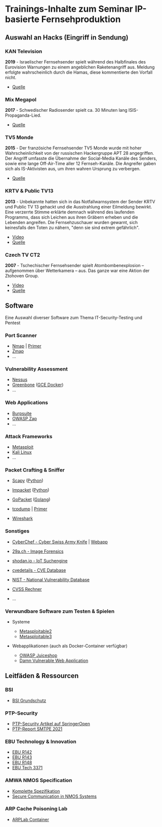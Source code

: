 # Trainings-Inhalte zum Seminar IP-basierte Fernsehproduktion

## Auswahl an Hacks (Eingriff in Sendung)

### KAN Television
**2019** - Israelischer Fernsehsender spielt während des Halbfinales des Eurovision Warnungen zu einem angeblichen Raketenangriff aus. Meldung erfolgte wahrscheinlich durch die Hamas, diese kommentierte den Vorfall nicht.

- [Quelle](https://www.theguardian.com/world/2019/may/15/israeli-tv-eurovision-webcast-hacked-with-fake-missile-alert)

### Mix Megapol
**2017** - Schwedischer Radiosender spielt ca. 30 Minuten lang ISIS-Propaganda-Lied.

- [Quelle](https://www.hackread.com/someone-hacked-swedish-radio-station-play-pro-isis-song/)

### TV5 Monde
**2015** - Der französiche Fernsehsender TV5 Monde wurde mit hoher Wahrscheinlichkeit von der russischen Hackergruppe APT 28 angegriffen. Der Angriff umfasste die Übernahme der Social-Media Kanäle des Senders, sowie eine lange Off-Air-Time aller 12 Fernseh-Kanäle. Die Angreifer gaben sich als IS-Aktivisten aus, um ihren wahren Ursprung zu verbergen.

- [Quelle](http://www.fixsing.com/tv5monde-a-tentative-technical-analysis/)

### KRTV & Public TV13
**2013** - Unbekannte hatten sich in das Notfallwarnsystem der Sender KRTV und Public TV 13 gehackt und die Ausstrahlung einer Eilmeldung bewirkt. Eine verzerrte Stimme erklärte demnach während des laufenden Programms, dass sich Leichen aus ihren Gräbern erheben und die Lebenden angreifen. Die Fernsehzuschauer wurden gewarnt, sich keinesfalls den Toten zu nähern, "denn sie sind extrem gefährlich".

- [Video](https://youtu.be/irpshMo-H-4)
- [Quelle](https://heise.de/-1802232)

### Czech TV CT2
**2007** - Tschechischer Fernsehsender spielt Atombombenexplosion – aufgenommen über Wetterkamera – aus. Das ganze war eine Aktion der Ztohoven Group.

- [Video](https://youtu.be/ea4eft_3p-I)
- [Quelle](http://www.nytimes.com/2008/01/24/arts/design/24abroad.html)


## Software

Eine Auswahl diverser Software zum Thema IT-Security-Testing und Pentest

### Port Scanner

- [Nmap](https://nmap.org/) | [Primer](https://danielmiessler.com/study/nmap/)
- [Zmap](https://zmap.io/)
- ...

### Vulnerability Assessment

- [Nessus](https://www.tenable.com/products/nessus-vulnerability-scanner)
- [Greenbone](https://www.greenbone.net/) ([GCE Docker](https://greenbone.github.io/docs/latest/22.4/container/index.html#docker-compose-file))
- ...

### Web Applications

- [Burpsuite](https://portswigger.net/burp)
- [OWASP Zap](https://owasp.org/www-project-zap/)
- ...

### Attack Frameworks

- [Metasploit](https://www.metasploit.com/)
- [Kali Linux](https://www.kali.org)
- ...

### Packet Crafting & Sniffer

- [Scapy](https://scapy.net/) ([Python](https://www.python.org))
- [Impacket](https://github.com/SecureAuthCorp/impacket) ([Python](https://www.python.org))
- [GoPacket](https://github.com/google/gopacket) ([Golang](https://go.dev))


- [tcpdump](https://www.tcpdump.org) | [Primer](https://danielmiessler.com/study/tcpdump/)
- [Wireshark](https://www.wireshark.org)

### Sonstiges

- [CyberChef - Cyber Swiss Army Knife](https://github.com/gchq/CyberChef) | [Webapp](https://gchq.github.io/CyberChef/)
- [29a.ch - Image Forensics](https://29a.ch/photo-forensics/#forensic-magnifier)
- [shodan.io - IoT Suchengine](https://www.shodan.io)


- [cvedetails - CVE Database](https://www.cvedetails.com)
- [NIST - National Vulnerability Database](https://nvd.nist.gov/vuln)
- [CVSS Rechner](https://www.first.org/cvss/calculator/3.1)
- ...

### Verwundbare Software zum Testen & Spielen

- Systeme
  - [Metasploitable2](https://docs.rapid7.com/metasploit/metasploitable-2/)
  - [Metasploitable3](https://github.com/rapid7/metasploitable3)

- Webapplikationen (auch als Docker-Container verfügbar)
  - [OWASP Juiceshop](https://owasp.org/www-project-juice-shop/)
  - [Damn Vulnerable Web Application](https://github.com/digininja/DVWA)

## Leitfäden & Ressourcen

### BSI

- [BSI Grundschutz](https://www.bsi.bund.de/DE/Themen/Unternehmen-und-Organisationen/Standards-und-Zertifizierung/IT-Grundschutz/it-grundschutz_node.html)

### PTP-Security

- [PTP-Security Artikel auf SpringerOpen](https://cybersecurity.springeropen.com/articles/10.1186/s42400-021-00080-y)
- [PTP-Report SMTPE 2021](https://members.smpte.org/sites/default/files/6e8ed286-8887-480a-8a89-7daac0745644-hs_file_upload-er1004-2021.pdf)


### EBU Technology & Innovation

- [EBU R142](https://tech.ebu.ch/docs/r/r142.pdf)
- [EBU R143](https://tech.ebu.ch/docs/r/r143.pdf)
- [EBU R148](https://tech.ebu.ch/docs/r/r148.pdf)
- [EBU Tech 3371](https://tech.ebu.ch/docs/tech/tech3371.pdf)


### AMWA NMOS Specification

- [Komplette Spezifikation](https://specs.amwa.tv/nmos/) 
- [Secure Communication in NMOS Systems](https://specs.amwa.tv/bcp-003-01/)


### ARP Cache Poisoning Lab

- [ARPLab Container](https://github.com/moospit/arplab)
